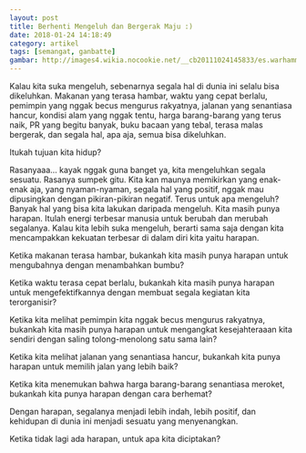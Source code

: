 ```yaml
---
layout: post
title: Berhenti Mengeluh dan Bergerak Maju :)
date: 2018-01-24 14:18:49
category: artikel
tags: [semangat, ganbatte]
gambar: http://images4.wikia.nocookie.net/__cb20111024145833/es.warhammer40k/images/0/08/1100_-_animated_gif_l33t_h4x_nagato_yuki_suzumiya_haruhi_no_yuuutsu_the_melancholy_of_haruhi_suzumiya.gif
---
```


Kalau kita suka mengeluh, sebenarnya segala hal di dunia ini selalu bisa dikeluhkan. Makanan yang terasa hambar, waktu yang cepat berlalu, pemimpin yang nggak becus mengurus rakyatnya, jalanan yang senantiasa hancur, kondisi alam yang nggak tentu, harga barang-barang yang terus naik, PR yang begitu banyak, buku bacaan yang tebal, terasa malas bergerak, dan segala hal, apa aja, semua bisa dikeluhkan.

Itukah tujuan kita hidup?

Rasanyaaa... kayak nggak guna banget ya, kita mengeluhkan segala sesuatu. Rasanya sumpek gitu. Kita kan maunya memikirkan yang enak-enak aja, yang nyaman-nyaman, segala hal yang positif, nggak mau dipusingkan dengan pikiran-pikiran negatif. Terus untuk apa mengeluh? Banyak hal yang bisa kita lakukan daripada mengeluh. Kita masih punya harapan. Itulah energi terbesar manusia untuk berubah dan merubah segalanya. Kalau kita lebih suka mengeluh, berarti sama saja dengan kita mencampakkan kekuatan terbesar di dalam diri kita yaitu harapan.

Ketika makanan terasa hambar, bukankah kita masih punya harapan untuk mengubahnya dengan menambahkan bumbu?

Ketika waktu terasa cepat berlalu, bukankah kita masih punya harapan untuk mengefektifkannya dengan membuat segala kegiatan kita terorganisir?

Ketika kita melihat pemimpin kita nggak becus mengurus rakyatnya, bukankah kita masih punya harapan untuk mengangkat kesejahteraaan kita sendiri dengan saling tolong-menolong satu sama lain?

Ketika kita melihat jalanan yang senantiasa hancur, bukankah kita punya harapan untuk memilih jalan yang lebih baik?

Ketika kita menemukan bahwa harga barang-barang senantiasa meroket, bukankah kita punya harapan dengan cara berhemat?

Dengan harapan, segalanya menjadi lebih indah, lebih positif, dan kehidupan di dunia ini menjadi sesuatu yang menyenangkan.

Ketika tidak lagi ada harapan, untuk apa kita diciptakan?